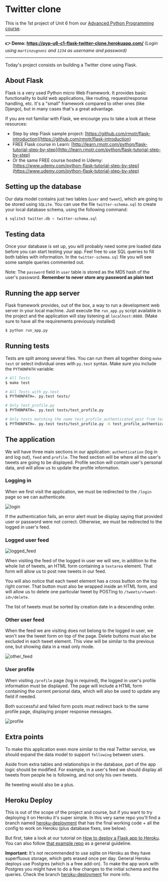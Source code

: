 # Twitter clone

This is the 1st project of Unit 6 from our [Advanced Python Programming course](https://rmotr.com/advanced-python-programming).

---

**👉 Demo: https://pyp-u6-c1-flask-twitter-clone.herokuapp.com/**
_(Login using `martinzugnoni` and `1234` as username and password)_

---

Today's project consists on building a Twitter clone using Flask.

## About Flask

Flask is a very used Python micro Web Framework. It provides basic functionality to build web applications, like routing, request/response handling, etc. It's a "small" framework compared to other ones (like Django), but in many cases that's a great advantage.

If you are not familiar with Flask, we encourge you to take a look at these resources:
- Step by step Flask sample project: [https://github.com/rmotr/flask-introduction](https://github.com/rmotr/flask-introduction)
- FREE Flask course in Learn: [http://learn.rmotr.com/python/flask-tutorial-step-by-step](http://learn.rmotr.com/python/flask-tutorial-step-by-step)
- Or the same FREE course hosted in Udemy: [https://www.udemy.com/python-flask-tutorial-step-by-step](https://www.udemy.com/python-flask-tutorial-step-by-step)

## Setting up the database

Our data model contains just two tables (`user` and `tweet`), which are going to be stored using `SQLite`. You can use the file `twitter-schema.sql` to create your local database schema, using the following command:

```bash
$ sqlite3 twitter.db < twitter-schema.sql
```

## Testing data

Once your database is set up, you will probably need some pre loaded data before you can start testing your app. Feel free to use SQL queries to fill both tables with information. In the `twitter-schema.sql` file you will see some sample queries commented out.

Note: The `password` field in `user` table is stored as the MD5 hash of the user's password. **Remember to never store any password as plain text**

## Running the app server

Flask framework provides, out of the box, a way to run a development web server in your local machine. Just execute the `run_app.py` script available in the project and the application will stay listening at `localhost:8080`. (Make sure to have all the requirements previously installed)

```bash
$ python run_app.py
```

## Running tests

Tests are split among several files. You can run them all together doing `make test` or select individual ones with `py.test` syntax. Make sure you include the `PYTHONPATH` variable:

```bash
# All Tests
$ make test

# All Tests with py.test
$ PYTHONPATH=. py.test tests/

# Only test_profile.py
$ PYTHONPATH=. py.test tests/test_profile.py

# Only tests matching the name test_profile_authenticated_post from test_profile.py
$ PYTHONPATH=. py.test tests/test_profile.py -k test_profile_authenticated_post
```

## The application

We will have three main sections in our application: `authentication` (log in and log out), `feed` and `profile`. The feed section will be where all the user's tweets are going to be displayed. Profile section will contain user's personal data, and will allow us to update the profile information.

### Logging in

When we first visit the application, we must be redirected to the `/login` page so we can authenticate.

![login](http://i.imgur.com/amnheCL.png)

If the authentication fails, an error alert must be display saying that provided user or password were not correct. Otherwise, we must be redirected to the logged in user's feed.

### Logged user feed

![logged_feed](http://i.imgur.com/rxdkXTb.png)

When visiting the feed of the logged in user we will see, in addition to the whole list of tweets, an HTML form containing a `textarea` element. That form will allow us to post new tweets in our feed.

You will also notice that each tweet element has a cross button on the top right corner. That button must also be wrapped inside an HTML form, and will allow us to delete one particular tweet by POSTing to `/tweets/<tweet-id>/delete`.

The list of tweets must be sorted by creation date in a descending order.

### Other user feed

When the feed we are visiting does not belong to the logged in user, we won't see the tweet form on top of the page. Delete buttons must also be excluded in each tweet element. This view will be similar to the previous one, but showing data in a read only mode.

![other_feed](http://i.imgur.com/8uiPqAS.png)

### User profile

When visiting `/profile` page (log in required), the logged in user's profile information must be displayed. The page will include a HTML form containing the current personal data, which will also be used to update any field if needed.

Both successful and failed form posts must redirect back to the same profile page, displaying proper response messages.

![profile](http://i.imgur.com/6QG7hNA.png)


## Extra points

To make this application even more similar to the real Twitter service, we should expand the data model to support `following` between users.

Aside from extra tables and relationships in the database, part of the app logic should be modified. For example, in a user's feed we should display all tweets from people he is following, and not only his own tweets.

Re tweeting would also be a plus.


## Heroku Deploy

This is out of the scope of the project and course, but if you want to try deploying it on Heroku it's super simple. In this very same repo you'll find a branch named [heroku-deployment](https://github.com/rmotr-group-projects/pyp-u6-c1-flask-twitter-clone/tree/heroku-deployment) that has the final working code + all the config to work on Heroku (plus database fixes, see below).

But first, take a look at our tutorial on [How to deploy a Flask app to Heroku](https://www.youtube.com/watch?v=wb6K0o8uv7s). You can also follow [that example repo](https://github.com/rmotr-curriculum/flask-heroku-example) as a general guideline.

**Important:** It's not recommended to use sqlite on Heroku as they have superfluous storage, which gets erased once per day. General Heroku deploys use Postgres (which is a free add-on). To make the app work with Postgres you might have to do a few changes to the initial schema and the queries. Check the branch [heroku-deployment](https://github.com/rmotr-group-projects/pyp-u6-c1-flask-twitter-clone/tree/heroku-deployment) for more info.
